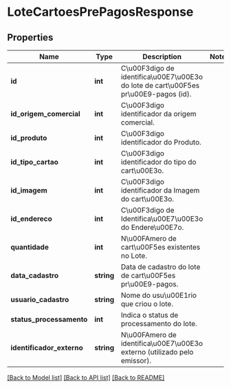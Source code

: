 # LoteCartoesPrePagosResponse

## Properties
Name | Type | Description | Notes
------------ | ------------- | ------------- | -------------
**id** | **int** | C\u00F3digo de identifica\u00E7\u00E3o do lote de cart\u00F5es pr\u00E9-pagos (id). | 
**id_origem_comercial** | **int** | C\u00F3digo identificador da origem comercial. | 
**id_produto** | **int** | C\u00F3digo identificador do Produto. | 
**id_tipo_cartao** | **int** | C\u00F3digo identificador do tipo do cart\u00E3o. | 
**id_imagem** | **int** | C\u00F3digo identificador da Imagem do cart\u00E3o. | 
**id_endereco** | **int** | C\u00F3digo de Identifica\u00E7\u00E3o do Endere\u00E7o. | 
**quantidade** | **int** | N\u00FAmero de cart\u00F5es existentes no Lote. | 
**data_cadastro** | **string** | Data de cadastro do lote de cart\u00F5es pr\u00E9-pagos. | 
**usuario_cadastro** | **string** | Nome do usu\u00E1rio que criou o lote. | 
**status_processamento** | **int** | Indica o status de processamento do lote. | 
**identificador_externo** | **string** | N\u00FAmero de identifica\u00E7\u00E3o externo (utilizado pelo emissor). | 

[[Back to Model list]](../README.md#documentation-for-models) [[Back to API list]](../README.md#documentation-for-api-endpoints) [[Back to README]](../README.md)


